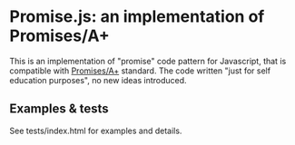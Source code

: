Promise.js: an implementation of Promises/A+
============================================

This is an implementation of "promise" code pattern for Javascript, that is compatible with [Promises/A+](https://promisesaplus.com/) standard.
The code written "just for self education purposes", no new ideas introduced.

Examples & tests
----------------

See tests/index.html for examples and details.